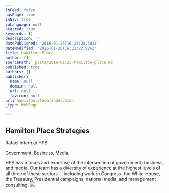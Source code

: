 ```yaml
---
inFeed: false
hasPage: true
inNav: true
inLanguage: null
starred: true
keywords: []
description: ''
datePublished: '2016-01-26T16:23:28.381Z'
dateModified: '2016-01-26T16:23:22.926Z'
title: Hamilton Place
author: []
sourcePath: _posts/2016-01-25-hamilton-place.md
published: true
authors: []
publisher:
  name: null
  domain: null
  url: null
  favicon: null
url: hamilton-place/index.html
_type: WebPage

---
```

## Hamilton Place Strategies

Rafael Intern at HPS

Government, Business, Media.

HPS has a focus and expertise at the intersection of government, business, and media. Our team has a diversity of experience at the highest levels of all three of these sectors---including work in Congress, the White House, the Treasury, Presidential campaigns, national media, and management consulting.
![](https://the-grid-user-content.s3-us-west-2.amazonaws.com/f1e71a57-c2ec-4763-a5ef-88fc79e896e8.png)